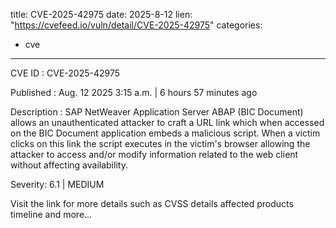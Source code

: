  
title: CVE-2025-42975
date: 2025-8-12
lien: "https://cvefeed.io/vuln/detail/CVE-2025-42975"
categories:
  - cve
---

CVE ID : CVE-2025-42975

Published :  Aug. 12
2025
3:15 a.m. | 6 hours
57 minutes ago

Description : SAP NetWeaver Application Server ABAP (BIC Document) allows an unauthenticated attacker to craft a URL link which
when accessed on the BIC Document application
embeds a malicious script. When a victim clicks on this link
the script executes in the victim's browser
allowing the attacker to access and/or modify information related to the web client without affecting availability.

Severity: 6.1 | MEDIUM

Visit the link for more details
such as CVSS details
affected products
timeline
and more...
